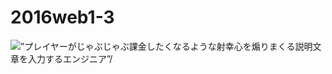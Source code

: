 # 2016web1-3
<!DOCTYPE html >
<html>
<head>
 </head>
  <body>
<img src=“img Z:/ossan.jpg” alt=”プレイヤーがじゃぶじゃぶ課金したくなるような射幸心を煽りまくる説明文章を入力するエンジニア”/>
 </body>
</html>
